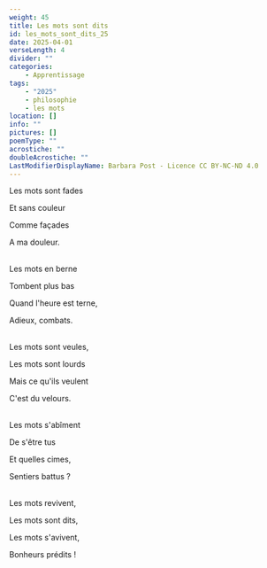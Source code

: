```yaml
---
weight: 45
title: Les mots sont dits
id: les_mots_sont_dits_25
date: 2025-04-01
verseLength: 4
divider: ""
categories:
    - Apprentissage
tags:
    - "2025"
    - philosophie
    - les mots
location: []
info: ""
pictures: []
poemType: ""
acrostiche: ""
doubleAcrostiche: ""
LastModifierDisplayName: Barbara Post - Licence CC BY-NC-ND 4.0
---
```

Les mots sont fades

Et sans couleur

Comme façades

A ma douleur.

 \
Les mots en berne

Tombent plus bas

Quand l'heure est terne,

Adieux, combats.

 \
Les mots sont veules,

Les mots sont lourds

Mais ce qu'ils veulent

C'est du velours.

 \
Les mots s'abîment

De s'être tus

Et quelles cimes,

Sentiers battus ?

 \
Les mots revivent,

Les mots sont dits,

Les mots s'avivent,

Bonheurs prédits !

